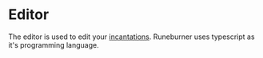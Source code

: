 # Editor

The editor is used to edit your [incantations](incantations). Runeburner uses typescript as it's programming language.
